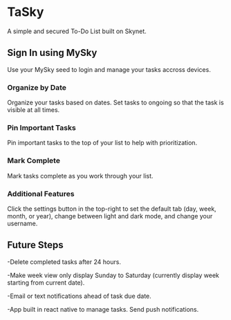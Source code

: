 # TaSky

A simple and secured To-Do List built on Skynet.

## Sign In using MySky

Use your MySky seed to login and manage your tasks accross devices.

### Organize by Date

Organize your tasks based on dates. Set tasks to ongoing so that the task is visible at all times. 

### Pin Important Tasks

Pin important tasks to the top of your list to help with prioritization.

### Mark Complete

Mark tasks complete as you work through your list.

### Additional Features

Click the settings button in the top-right to set the default tab (day, week, month, or year), change between light and dark mode, and change your username.

## Future Steps

-Delete completed tasks after 24 hours.

-Make week view only display Sunday to Saturday (currently display week starting from current date).

-Email or text notifications ahead of task due date.

-App built in react native to manage tasks. Send push notifications.
